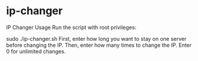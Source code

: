 # ip-changer
IP Changer 
Usage
Run the script with root privileges:

sudo ./ip-changer.sh
First, enter how long you want to stay on one server before changing the IP. Then, enter how many times to change the IP. Enter 0 for unlimited changes.
